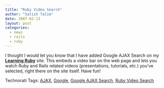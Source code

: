 ```yaml
---
title: "Ruby Video Search"
author: "Satish Talim"
date: 2007-02-13
layout: post
categories:
  - news
  - rails
  - ruby
---
```

I thought I would let you know that I have added Google AJAX Search on
my **[Learning
Ruby](http://rubylearning.com/other/ruby_video_search.html)** site. This
embeds a video bar on the web page and lets you watch Ruby and Rails
related videos (presentations, tutorials, etc.) you’ve selected, right
there on the site itself. Have fun!<!--more-->

Technorati Tags: [AJAX](http://technorati.com/tag/AJAX),
[Google](http://technorati.com/tag/Google), [Google AJAX
Search](http://technorati.com/tag/Google+AJAX+Search), [Ruby Video
Search](http://technorati.com/tag/Ruby+Video+Search)
